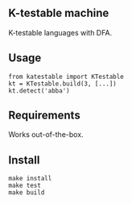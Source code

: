 ## K-testable machine
K-testable languages with DFA.

## Usage
```
from katestable import KTestable
kt = KTestable.build(3, [...])
kt.detect('abba')
```

## Requirements
Works out-of-the-box.

## Install
```
make install
make test
make build
```
